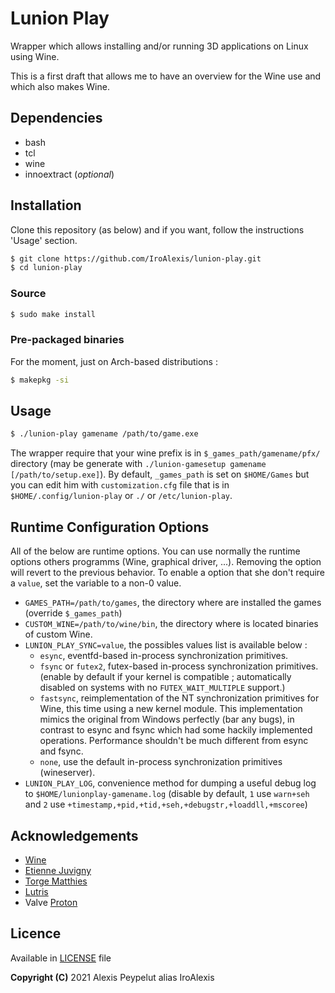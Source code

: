 # Lunion Play

Wrapper which allows installing and/or running 3D applications on Linux using Wine.

This is a first draft that allows me to have an overview for the Wine use and which also makes Wine.



## Dependencies
* bash
* tcl
* wine
* innoextract (*optional*)



## Installation
Clone this repository (as below) and if you want, follow the instructions 'Usage' section.
```bash
$ git clone https://github.com/IroAlexis/lunion-play.git
$ cd lunion-play
```

### Source
```bash
$ sudo make install
```

### Pre-packaged binaries
For the moment, just on Arch-based distributions :
```bash
$ makepkg -si
```



## Usage
```bash
$ ./lunion-play gamename /path/to/game.exe
```
The wrapper require that your wine prefix is in `$_games_path/gamename/pfx/` directory (may be generate with `./lunion-gamesetup gamename [/path/to/setup.exe]`). By default, `_games_path` is set on `$HOME/Games` but you can edit him with `customization.cfg` file that is in `$HOME/.config/lunion-play` or `./` or `/etc/lunion-play`.



## Runtime Configuration Options
All of the below are runtime options. You can use normally the runtime options others programms (Wine, graphical driver, ...). Removing the option will revert to the previous behavior.
To enable a option that she don't require a `value`, set the variable to a non-0 value.
* `GAMES_PATH=/path/to/games`, the directory where are installed the games (override `$_games_path`)
* `CUSTOM_WINE=/path/to/wine/bin`, the directory where is located binaries of custom Wine.
* `LUNION_PLAY_SYNC=value`, the possibles values list is available below :
  * `esync`, eventfd-based in-process synchronization primitives.
  * `fsync` or `futex2`, futex-based in-process synchronization primitives. (enable by default if your kernel is compatible ; automatically disabled on systems with no `FUTEX_WAIT_MULTIPLE` support.)
  * `fastsync`, reimplementation of the NT synchronization primitives for Wine, this time using a new kernel module. This implementation mimics the original from Windows perfectly (bar any bugs), in contrast to esync and fsync which had some hackily implemented operations. Performance shouldn't be much different from esync and fsync.
  * `none`, use the default in-process synchronization primitives (wineserver).
* `LUNION_PLAY_LOG`, convenience method for dumping a useful debug log to `$HOME/lunionplay-gamename.log` (disable by default, `1` use `warn+seh` and `2` use `+timestamp,+pid,+tid,+seh,+debugstr,+loaddll,+mscoree`)



## Acknowledgements
* [Wine](https://winehq.org)
* [Etienne Juvigny](https://github.com/Tk-Glitch)
* [Torge Matthies ](https://github.com/openglfreak)
* [Lutris](https://github.com/lutris)
* Valve [Proton](https://github.com/ValveSoftware/Proton)



## Licence
Available in [LICENSE](LICENSE) file<br>

**Copyright (C)** 2021 Alexis Peypelut alias IroAlexis
